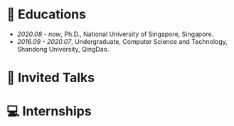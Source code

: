 
# 📖 Educations
- *2020.08 - now*, Ph.D., National University of Singapore, Singapore.
- *2016.09 - 2020.07*, Undergraduate, Computer Science and Technology, Shandong University, QingDao.

# 💬 Invited Talks


# 💻 Internships

